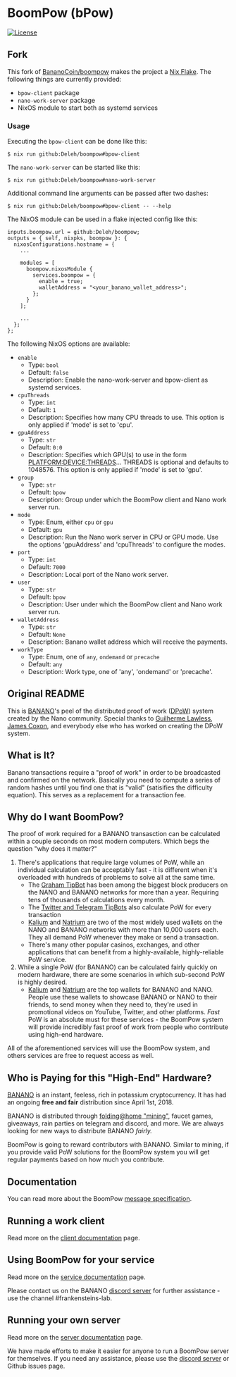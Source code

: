 # BoomPow (bPow)

[![License](https://img.shields.io/github/license/BananoCoin/boompow)](https://github.com/BananoCoin/boompow/blob/master/LICENSE)

## Fork

This fork of [BananoCoin/boompow](https://github.com/BananoCoin/boompow) makes the project a [Nix Flake](https://nixos.wiki/wiki/Flakes).
The following things are currently provided:

- `bpow-client` package
- `nano-work-server` package
- NixOS module to start both as systemd services

### Usage

Executing the `bpow-client` can be done like this:

```
$ nix run github:Deleh/boompow#bpow-client
```

The `nano-work-server` can be started like this:

```
$ nix run github:Deleh/boompow#nano-work-server
```

Additional command line arguments can be passed after two dashes:

```
$ nix run github:Deleh/boompow#bpow-client -- --help
```

The NixOS module can be used in a flake injected config like this:

```
inputs.boompow.url = github:Deleh/boompow;
outputs = { self, nixpks, boompow }: {
  nixosConfigurations.hostname = {
    ...

    modules = [
      boompow.nixosModule {
        services.boompow = {
          enable = true;
          walletAddress = "<your_banano_wallet_address>";
        };
      }
    ];

    ...
  };
};
```

The following NixOS options are available:

- `enable`
  - Type: `bool`
  - Default: `false`
  - Description: Enable the nano-work-server and bpow-client as systemd services.
- `cpuThreads`
  - Type: `int`
  - Default: `1`
  - Description: Specifies how many CPU threads to use. This option is only applied if 'mode' is set to 'cpu'.
- `gpuAddress`
  - Type: `str`
  - Default: `0:0`
  - Description: Specifies which GPU(s) to use in the form <PLATFORM:DEVICE:THREADS>... THREADS is optional and defaults to 1048576. This option is only applied if 'mode' is set to 'gpu'.
- `group`
  - Type: `str`
  - Default: `bpow`
  - Description: Group under which the BoomPow client and Nano work server run.
- `mode`
  - Type: Enum, either `cpu` or `gpu`
  - Default: `gpu`
  - Description: Run the Nano work server in CPU or GPU mode. Use the options 'gpuAddress' and 'cpuThreads' to configure the modes.
- `port`
  - Type: `int`
  - Default: `7000`
  - Description: Local port of the Nano work server.
- `user`
  - Type: `str`
  - Default: `bpow`
  - Description: User under which the BoomPow client and Nano work server run.
- `walletAddress`
  - Type: `str`
  - Default: `None`
  - Description: Banano wallet address which will receive the payments.
- `workType`
  - Type: Enum, one of `any`, `ondemand` or `precache`
  - Default: `any`
  - Description: Work type, one of 'any', 'ondemand' or 'precache'.

## Original README

This is [BANANO](https://banano.cc)'s peel of the distributed proof of work ([DPoW](https://github.com/guilhermelawless/nano-dpow)) system created by the Nano community. Special thanks to [Guilherme Lawless](https://github.com/guilhermelawless), [James Coxon](https://github.com/jamescoxon), and everybody else who has worked on creating the DPoW system.

## What is It?

Banano transactions require a "proof of work" in order to be broadcasted and confirmed on the network. Basically you need to compute a series of random hashes until you find one that is "valid" (satisifies the difficulty equation). This serves as a replacement for a transaction fee.

## Why do I want BoomPow?

The proof of work required for a BANANO transasction can be calculated within a couple seconds on most modern computers. Which begs the question "why does it matter?"

1. There's applications that require large volumes of PoW, while an individual calculation can be acceptably fast - it is different when it's overloaded with hundreds of problems to solve all at the same time.
    * The [Graham TipBot](https://github.com/bbedward/Graham_Nano_Tip_Bot) has been among the biggest block producers on the NANO and BANANO networks for more than a year. Requiring tens of thousands of calculations every month.
    * The [Twitter and Telegram TipBots](https://github.com/mitche50/NanoTipBot) also calculate PoW for every transaction
    * [Kalium](https://kalium.banano.cc) and [Natrium](https://natrium.io) are two of the most widely used wallets on the NANO and BANANO networks with more than 10,000 users each. They all demand PoW whenever they make or send a transaction.
    * There's many other popular casinos, exchanges, and other applications that can benefit from a highly-available, highly-reliable PoW service.
2. While a single PoW (for BANANO) can be calculated fairly quickly on modern hardware, there are some scenarios in which sub-second PoW is highly desired.
    * [Kalium](https://kalium.banano.cc) and [Natrium](https://natrium.io) are the top wallets for BANANO and NANO. People use these wallets to showcase BANANO or NANO to their friends, to send money when they need to, they're used in promotional videos on YouTube, Twitter, and other platforms. *Fast* PoW is an absolute must for these services - the BoomPow system will provide incredibly fast proof of work from people who contribute using high-end hardware.

All of the aforementioned services will use the BoomPow system, and others services are free to request access as well.

## Who is Paying for this "High-End" Hardware?

[BANANO](https://banano.cc) is an instant, feeless, rich in potassium cryptocurrency. It has had an ongoing **free and fair** distribution since April 1st, 2018.

BANANO is distributed through [folding@home "mining"](https://bananominer.com), faucet games, giveaways, rain parties on telegram and discord, and more. We are always looking for new ways to distribute BANANO *fairly.*

BoomPow is going to reward contributors with BANANO. Similar to mining, if you provide valid PoW solutions for the BoomPow system you will get regular payments based on how much you contribute.

## Documentation

You can read more about the BoomPow [message specification](docs/specification.md).

## Running a work client

Read more on the [client documentation](client/README.md) page.

## Using BoomPow for your service

Read more on the [service documentation](service/README.md) page.

Please contact us on the BANANO [discord server](https://chat.banano.cc) for further assistance - use the channel #frankensteins-lab.

## Running your own server

Read more on the [server documentation](server/README.md) page.

We have made efforts to make it easier for anyone to run a BoomPow server for themselves. If you need any assistance, please use the [discord server](https://chat.banano.cc) or Github issues page.
